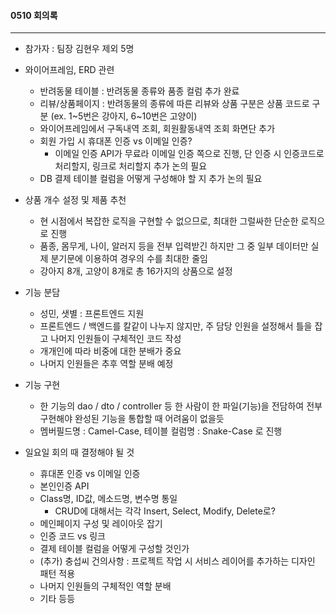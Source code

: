 #### 0510 회의록

---

- 참가자 : 팀장 김현우 제외 5명

- 와이어프레임, ERD 관련
  - 반려동물 테이블 : 반려동물 종류와 품종 컬럼 추가 완료
  - 리뷰/상품페이지 : 반려동물의 종류에 따른 리뷰와 상품 구분은 상품 코드로 구분 (ex. 1~5번은 강아지, 6~10번은 고양이)
  - 와이어프레임에서 구독내역 조회, 회원활동내역 조회 화면단 추가
  - 회원 가입 시 휴대폰 인증 vs 이메일 인증?
    - 이메일 인증 API가 무료라 이메일 인증 쪽으로 진행, 단 인증 시 인증코드로 처리할지, 링크로 처리할지 추가 논의 필요
  - DB 결제 테이블 컬럼을 어떻게 구성해야 할 지 추가 논의 필요

- 상품 개수 설정 및 제품 추천
  - 현 시점에서 복잡한 로직을 구현할 수 없으므로, 최대한 그럴싸한 단순한 로직으로 진행
  - 품종, 몸무게, 나이, 알러지 등을 전부 입력받긴 하지만 그 중 일부 데이터만 실제 분기문에 이용하여 경우의 수를 최대한 줄임
  - 강아지 8개, 고양이 8개로 총 16가지의 상품으로 설정

- 기능 분담
  - 성민, 샛별 : 프론트엔드 지원
  - 프론트엔드 / 백엔드를 칼같이 나누지 않지만, 주 담당 인원을 설정해서 틀을 잡고 나머지 인원들이 구체적인 코드 작성
  - 개개인에 따라 비중에 대한 분배가 중요
  - 나머지 인원들은 추후 역할 분배 예정

- 기능 구현
  - 한 기능의 dao / dto / controller 등 한 사람이 한 파일(기능)을 전담하여 전부 구현해야 완성된 기능을 통합할 때 어려움이 없을듯
  - 멤버필드명 : Camel-Case, 테이블 컬럼명 : Snake-Case 로 진행

- 일요일 회의 때 결정해야 될 것
  - 휴대폰 인증 vs 이메일 인증
  - 본인인증 API
  - Class명, ID값, 메소드명, 변수명 통일
    - CRUD에 대해서는 각각 Insert, Select, Modify, Delete로?
  - 메인페이지 구성 및 레이아웃 잡기
  - 인증 코드 vs 링크
  - 결제 테이블 컬럼을 어떻게 구성할 것인가
  - (추가) 충섭씨 건의사항 : 프로젝트 작업 시 서비스 레이어를 추가하는 디자인 패턴 적용
  - 나머지 인원들의 구체적인 역할 분배
  - 기타 등등
